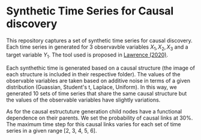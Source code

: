 # Synthetic Time Series for Causal discovery

This repository captures a set of synthetic time series for causal discovery. Each time series in generated for 3 observavble variables ${X_1, X_2, X_3}$
and a target variable ${Y_1}$. The tool used is proposed in [Lawrence (2020)](https://github.com/causalens/cdml-neurips2020).

Each synthethic time is generated based on a causal structure (the image of each structure is included in their respective folder). 
The values of the observable variables are taken based on additive noise in terms of a given distribution 
(Guassian, Student's t, Laplace, Uniform). In this way, we generated 10 sets of time series that share the same causal structure but the values of the 
observable variables have slightly variations.

As for the causal estructuture generation child nodes have a functional dependence on their parents. We set the probability of causal links at 30%.
The maximum time step for this causal links varies for each set of time series in a given range [2, 3, 4, 5, 6].
